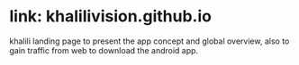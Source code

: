 # link: khalilivision.github.io

khalili landing page to present the app concept and global overview, also to gain traffic from web to download the android app.

